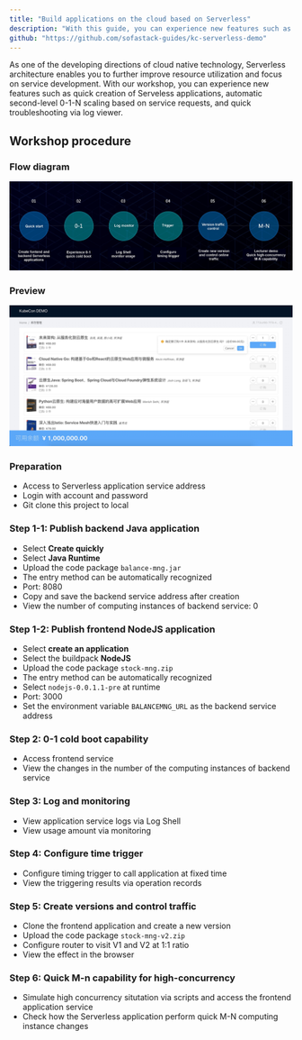 ```yaml
---
title: "Build applications on the cloud based on Serverless"
description: "With this guide, you can experience new features such as quick creation of Serveless applications, automatic second-level 0-1-N scaling based on service requests, quick troubleshooting via log viewer, and application startup at fixed time."
github: "https://github.com/sofastack-guides/kc-serverless-demo"
---
```


As one of the developing directions of cloud native technology, Serverless architecture enables you to further improve resource utilization and focus on service development. With our workshop, you can experience new features such as quick creation of Serveless applications, automatic second-level 0-1-N scaling based on service requests, and quick troubleshooting via log viewer.

## Workshop procedure

### Flow diagram

![flow](flow.jpg)

### Preview

![pic](preview.png)

### Preparation

- Access to Serverless application service address
- Login with account and password
- Git clone this project to local

### Step 1-1: Publish backend Java application

- Select **Create quickly**
- Select **Java Runtime**
- Upload the code package `balance-mng.jar`
- The entry method can be automatically recognized
- Port: 8080
- Copy and save the backend service address after creation
- View the number of computing instances of backend service: 0

### Step 1-2: Publish frontend NodeJS application

- Select **create an application**
- Select the buildpack **NodeJS**
- Upload the code package `stock-mng.zip`
- The entry method can be automatically recognized
- Select `nodejs-0.0.1.1-pre` at runtime
- Port: 3000
- Set the environment variable `BALANCEMNG_URL` as the backend service address

### Step 2: 0-1 cold boot capability

- Access frontend service
- View the changes in the number of the computing instances of backend service

### Step 3: Log and monitoring

- View application service logs via Log Shell
- View usage amount via monitoring

### Step 4: Configure time trigger

- Configure timing trigger to call application at fixed time
- View the triggering results via operation records

### Step 5: Create versions and control traffic

- Clone the frontend application and create a new version
- Upload the code package `stock-mng-v2.zip`
- Configure router to visit V1 and V2 at 1:1 ratio
- View the effect in the browser

### Step 6: Quick M-n capability for high-concurrency

- Simulate high concurrency situtation via scripts and access the frontend application service
- Check how the Serverless application perform quick M-N computing instance changes
